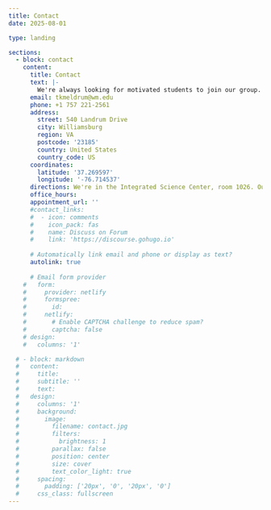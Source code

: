 ```yaml
---
title: Contact
date: 2025-08-01

type: landing

sections:
  - block: contact
    content:
      title: Contact
      text: |-
        We're always looking for motivated students to join our group. Please reach out to Tyler directly for questions.
      email: tkmeldrum@wm.edu
      phone: +1 757 221-2561
      address:
        street: 540 Landrum Drive
        city: Williamsburg
        region: VA
        postcode: '23185'
        country: United States
        country_code: US
      coordinates:
        latitude: '37.269597'
        longitude: '-76.714537'
      directions: We're in the Integrated Science Center, room 1026. Our group meetings are on Fridays at 2 pm in lab.
      office_hours:
      appointment_url: ''
      #contact_links:
      #  - icon: comments
      #    icon_pack: fas
      #    name: Discuss on Forum
      #    link: 'https://discourse.gohugo.io'
    
      # Automatically link email and phone or display as text?
      autolink: true
    
      # Email form provider
    #   form:
    #     provider: netlify
    #     formspree:
    #       id:
    #     netlify:
    #       # Enable CAPTCHA challenge to reduce spam?
    #       captcha: false
    # design:
    #   columns: '1'

  # - block: markdown
  #   content:
  #     title:
  #     subtitle: ''
  #     text:
  #   design:
  #     columns: '1'
  #     background:
  #       image: 
  #         filename: contact.jpg
  #         filters:
  #           brightness: 1
  #         parallax: false
  #         position: center
  #         size: cover
  #         text_color_light: true
  #     spacing:
  #       padding: ['20px', '0', '20px', '0']
  #     css_class: fullscreen
---
```

